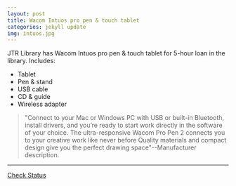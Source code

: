 ```yaml
---
layout: post
title: Wacom Intuos pro pen & touch tablet 
categories: jekyll update
img: intuos.jpg
---
```


JTR Library has Wacom Intuos pro pen & touch tablet for 5-hour loan in the library.
Includes:

* Tablet
* Pen & stand
* USB cable
* CD & guide
* Wireless adapter

> "Connect to your Mac or Windows PC with USB or built-in Bluetooth, install drivers, and you’re ready to start work directly in the software of your choice. The ultra-responsive Wacom Pro Pen 2 connects you to your creative work like never before Quality materials and compact design give you the perfect drawing space"--Manufacturer description. 
___
<a href="https://vufind.carli.illinois.edu/vf-dpu/Record/dpu_1255140" target="_blank" class="btn btn-primary btn-lg">Check Status</a>
